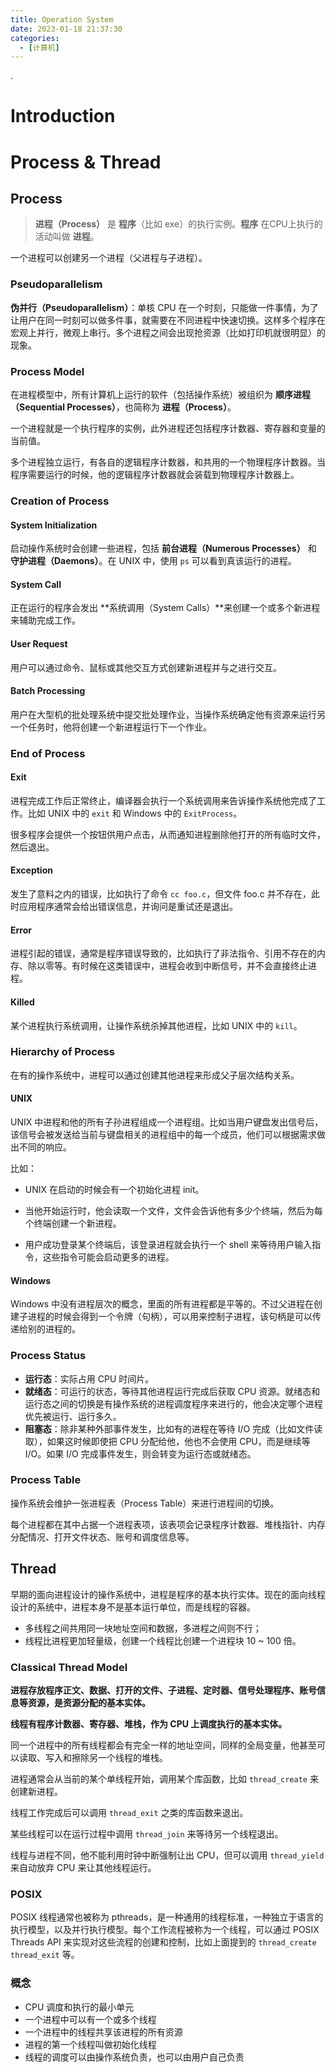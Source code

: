 ```yaml
---
title: Operation System
date: 2023-01-18 21:37:30
categories:
  - [计算机]
---
```


.

<!-- more -->

# Introduction

# Process & Thread

## Process

> **进程（Process）** 是 **程序**（比如 exe）的执行实例。**程序** 在CPU上执行的活动叫做 **进程**。

一个进程可以创建另一个进程（父进程与子进程）。

### Pseudoparallelism

**伪并行（Pseudoparallelism）**：单核 CPU 在一个时刻，只能做一件事情，为了让用户在同一时刻可以做多件事，就需要在不同进程中快速切换。这样多个程序在宏观上并行，微观上串行。多个进程之间会出现抢资源（比如打印机就很明显）的现象。

### Process Model

在进程模型中，所有计算机上运行的软件（包括操作系统）被组织为 **顺序进程（Sequential Processes）**，也简称为 **进程（Process）**。

一个进程就是一个执行程序的实例，此外进程还包括程序计数器、寄存器和变量的当前值。

多个进程独立运行，有各自的逻辑程序计数器，和共用的一个物理程序计数器。当程序需要运行的时候，他的逻辑程序计数器就会装载到物理程序计数器上。

### Creation of Process

#### System Initialization

启动操作系统时会创建一些进程，包括 **前台进程（Numerous Processes）** 和 **守护进程（Daemons）**。在 UNIX 中，使用 `ps` 可以看到真该运行的进程。

#### System Call

正在运行的程序会发出 **系统调用（System Calls）**来创建一个或多个新进程来辅助完成工作。

#### User Request

用户可以通过命令、鼠标或其他交互方式创建新进程并与之进行交互。

#### Batch Processing

用户在大型机的批处理系统中提交批处理作业，当操作系统确定他有资源来运行另一个任务时，他将创建一个新进程运行下一个作业。

### End of Process

#### Exit

进程完成工作后正常终止，编译器会执行一个系统调用来告诉操作系统他完成了工作。比如 UNIX 中的 `exit` 和 Windows 中的 `ExitProcess`。

很多程序会提供一个按钮供用户点击，从而通知进程删除他打开的所有临时文件，然后退出。

#### Exception

发生了意料之内的错误，比如执行了命令 `cc foo.c`，但文件 foo.c 并不存在，此时应用程序通常会给出错误信息，并询问是重试还是退出。

#### Error

进程引起的错误，通常是程序错误导致的，比如执行了非法指令、引用不存在的内存、除以零等。有时候在这类错误中，进程会收到中断信号，并不会直接终止进程。

#### Killed

某个进程执行系统调用，让操作系统杀掉其他进程，比如 UNIX 中的 `kill`。

### Hierarchy of Process

在有的操作系统中，进程可以通过创建其他进程来形成父子层次结构关系。

#### UNIX

UNIX 中进程和他的所有子孙进程组成一个进程组。比如当用户键盘发出信号后，该信号会被发送给当前与键盘相关的进程组中的每一个成员，他们可以根据需求做出不同的响应。

比如：

- UNIX 在启动的时候会有一个初始化进程 init。

- 当他开始运行时，他会读取一个文件，文件会告诉他有多少个终端，然后为每个终端创建一个新进程。
- 用户成功登录某个终端后，该登录进程就会执行一个 shell 来等待用户输入指令，这些指令可能会启动更多的进程。

#### Windows

Windows 中没有进程层次的概念，里面的所有进程都是平等的。不过父进程在创建子进程的时候会得到一个令牌（句柄），可以用来控制子进程，该句柄是可以传递给别的进程的。

### Process Status

- **运行态**：实际占用 CPU 时间片。
- **就绪态**：可运行的状态，等待其他进程运行完成后获取 CPU 资源。就绪态和运行态之间的切换是有操作系统的进程调度程序来进行的，他会决定哪个进程优先被运行、运行多久。
- **阻塞态**：除非某种外部事件发生，比如有的进程在等待 I/O 完成（比如文件读取），如果这时候即使把 CPU 分配给他，他也不会使用 CPU，而是继续等 I/O。如果 I/O 完成事件发生，则会转变为运行态或就绪态。

### Process Table

操作系统会维护一张进程表（Process Table）来进行进程间的切换。

每个进程都在其中占据一个进程表项，该表项会记录程序计数器、堆栈指针、内存分配情况、打开文件状态、账号和调度信息等。

## Thread

早期的面向进程设计的操作系统中，进程是程序的基本执行实体。现在的面向线程设计的系统中，进程本身不是基本运行单位，而是线程的容器。

- 多线程之间共用同一块地址空间和数据，多进程之间则不行；
- 线程比进程更加轻量级，创建一个线程比创建一个进程块 10 ~ 100 倍。

### Classical Thread Model

**进程存放程序正文、数据、打开的文件、子进程、定时器、信号处理程序、账号信息等资源，是资源分配的基本实体。**

**线程有程序计数器、寄存器、堆栈，作为 CPU 上调度执行的基本实体。**

同一个进程中的所有线程都会有完全一样的地址空间，同样的全局变量，他甚至可以读取、写入和擦除另一个线程的堆栈。

进程通常会从当前的某个单线程开始，调用某个库函数，比如 `thread_create` 来创建新进程。

线程工作完成后可以调用 `thread_exit` 之类的库函数来退出。

某些线程可以在运行过程中调用 `thread_join` 来等待另一个线程退出。

线程与进程不同，他不能利用时钟中断强制让出 CPU，但可以调用 `thread_yield` 来自动放弃 CPU 来让其他线程运行。

### POSIX

POSIX 线程通常也被称为 pthreads，是一种通用的线程标准，一种独立于语言的执行模型，以及并行执行模型。每个工作流程被称为一个线程，可以通过 POSIX Threads API 来实现对这些流程的创建和控制，比如上面提到的 `thread_create` `thread_exit` 等。

###

### 概念

- CPU 调度和执行的最小单元
- 一个进程中可以有一个或多个线程
- 一个进程中的线程共享该进程的所有资源
- 进程的第一个线程叫做初始化线程
- 线程的调度可以由操作系统负责，也可以由用户自己负责